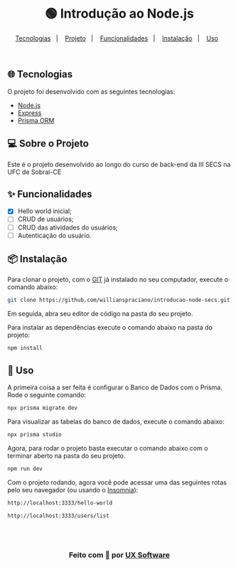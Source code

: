 <h1 align="center">
  🟢 Introdução ao Node.js
</h1>

<p align="center">
  <a href="#-tecnologias">Tecnologias</a>&nbsp;&nbsp;&nbsp;|&nbsp;&nbsp;&nbsp;
  <a href="#-sobre-o-projeto">Projeto</a>&nbsp;&nbsp;&nbsp;|&nbsp;&nbsp;&nbsp;
  <a href="#-funcionalidades">Funcionalidades</a>&nbsp;&nbsp;&nbsp;|&nbsp;&nbsp;&nbsp;
  <a href="#-instalação">Instalação</a>&nbsp;&nbsp;&nbsp;|&nbsp;&nbsp;&nbsp;
  <a href="#-uso">Uso</a>&nbsp;&nbsp;&nbsp;
</p>

<br>

## 🌐 Tecnologias

O projeto foi desenvolvido com as seguintes tecnologias:

- [Node.js](https://nodejs.org/pt-br/)
- [Express](https://expressjs.com/pt-br/)
- [Prisma ORM](https://www.prisma.io/)

## 💻 Sobre o Projeto

Este é o projeto desenvolvido ao longo do curso de back-end da III SECS na UFC de Sobral-CE

## ✨ Funcionalidades

- [x] Hello world inicial;
- [ ] CRUD de usuários;
- [ ] CRUD das atividades do usuários;
- [ ] Autenticação do usuário.

## 📦 Instalação

Para clonar o projeto, com o [GIT](https://git-scm.com/) já instalado no seu computador, execute o comando abaixo:

```bash
git clone https://github.com/willianspraciano/introducao-node-secs.git
```

Em seguida, abra seu editor de código na pasta do seu projeto.

Para instalar as dependências execute o comando abaixo na pasta do projeto:

```bash
npm install
```

## 🔨 Uso

A primeira coisa a ser feita é configurar o Banco de Dados com o Prisma. Rode o seguinte comando:
```bash
npx prisma migrate dev
```

Para visualizar as tabelas do banco de dados, execute o comando abaixo:
```bash
npx prisma studio
```

Agora, para rodar o projeto basta executar o comando abaixo com o terminar aberto na pasta do seu projeto.
```bash
npm run dev
```

Com o projeto rodando, agora você pode acessar uma das seguintes rotas pelo seu navegador (ou usando o [Insomnia](https://insomnia.rest/download)):
```bash
http://localhost:3333/hello-world
```
```bash
http://localhost:3333/users/list
```

<br/>
<br/>
<h3 align="center">
Feito com 💚 por <a href="https://www.uxsoftware.com.br/" target="_blank">UX Software</a>
<br/>
<br/>
</h3>
